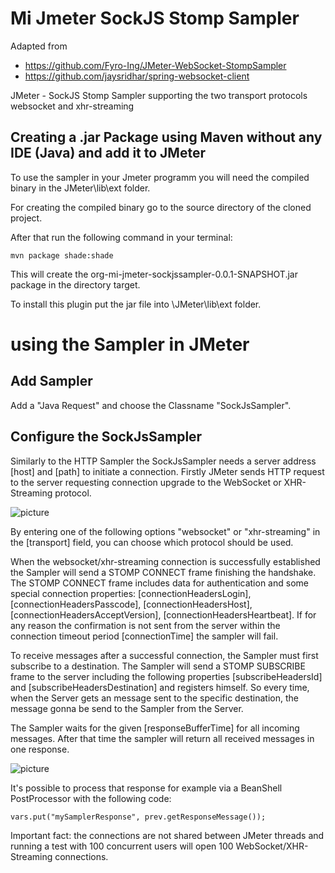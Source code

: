 Mi Jmeter SockJS Stomp Sampler
======

Adapted from
* https://github.com/Fyro-Ing/JMeter-WebSocket-StompSampler
* https://github.com/jaysridhar/spring-websocket-client

JMeter - SockJS Stomp Sampler supporting the two transport protocols websocket and xhr-streaming

## Creating a .jar Package using Maven without any IDE (Java) and add it to JMeter
To use the sampler in your Jmeter programm you will need the compiled binary in the JMeter\lib\ext folder.

For creating the compiled binary go to the source directory of the cloned project.

After that run the following command in your terminal:

	mvn package shade:shade

This will create the org-mi-jmeter-sockjssampler-0.0.1-SNAPSHOT.jar package in the directory target.

To install this plugin put the jar file into \JMeter\lib\ext folder.

# using the Sampler in JMeter

## Add Sampler

Add a "Java Request" and choose the Classname "SockJsSampler".  

## Configure the SockJsSampler

Similarly to the HTTP Sampler the SockJsSampler needs a server address [host] and [path] to initiate a connection. Firstly JMeter sends HTTP request to the server requesting connection upgrade to the WebSocket or XHR-Streaming protocol.

![picture](pictures/sampler_configuration.png)

By entering one of the following options "websocket" or "xhr-streaming" in the [transport] field, you can choose which protocol should be used.

When the websocket/xhr-streaming connection is successfully established the Sampler will send a STOMP CONNECT frame finishing the handshake. The STOMP CONNECT frame includes data for authentication and some special connection properties: [connectionHeadersLogin], [connectionHeadersPasscode], [connectionHeadersHost], [connectionHeadersAcceptVersion], [connectionHeadersHeartbeat].
If for any reason the confirmation is not sent from the server within the connection timeout period [connectionTime] the sampler will fail.

To receive messages after a successful connection, the Sampler must first subscribe to a destination. The Sampler will send a STOMP SUBSCRIBE frame to the server including the following properties [subscribeHeadersId] and [subscribeHeadersDestination] and registers himself. So every time, when the Server gets an message sent to the specific destination, the message gonna be send to the Sampler from the Server.

The Sampler waits for the given [responseBufferTime] for all incoming messages. After that time the sampler will return all received messages in one response.

![picture](pictures/sampler_result.png)

It's possible to process that response for example via a BeanShell PostProcessor with the following code:

	vars.put("mySamplerResponse", prev.getResponseMessage());

Important fact: the connections are not shared between JMeter threads and running a test with 100 concurrent users will open 100 WebSocket/XHR-Streaming connections.
